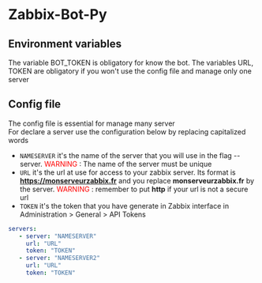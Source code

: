 # Zabbix-Bot-Py

## Environment variables
The variable BOT_TOKEN is obligatory for know the bot.
The variables URL, TOKEN are obligatory if you won't use the config file and manage only one server

## Config file
The config file is essential for manage many server
<br/>For declare a server use the configuration below by replacing capitalized words

* `NAMESERVER` it's the name of the server that you will use in the flag --server. <span style="color: #FF0000"> WARNING </span> : The name of the server must be unique
* `URL` it's the url at use for access to your zabbix server. Its format is **https://monserveurzabbix.fr** and you replace **monserveurzabbix.fr** by the server. <span style="color: #FF0000"> WARNING </span> : remember to put **http** if your url is not a secure url
* `TOKEN` it's the token that you have generate in Zabbix interface in Administration > General > API Tokens

```yaml
servers:
   - server: "NAMESERVER"
     url: "URL" 
     token: "TOKEN"
   - server: "NAMESERVER2"
     url: "URL" 
     token: "TOKEN"
```


